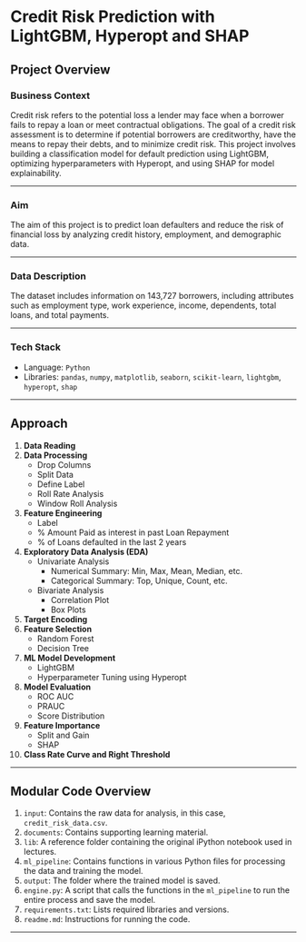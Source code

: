 # Credit Risk Prediction with LightGBM, Hyperopt and SHAP

## Project Overview

### Business Context
Credit risk refers to the potential loss a lender may face when a borrower fails to repay a loan or meet contractual obligations. The goal of a credit risk assessment is to determine if potential borrowers are creditworthy, have the means to repay their debts, and to minimize credit risk. This project involves building a classification model for default prediction using LightGBM, optimizing hyperparameters with Hyperopt, and using SHAP for model explainability.

---

### Aim
The aim of this project is to predict loan defaulters and reduce the risk of financial loss by analyzing credit history, employment, and demographic data.

---

### Data Description
The dataset includes information on 143,727 borrowers, including attributes such as employment type, work experience, income, dependents, total loans, and total payments.

---

### Tech Stack
- Language: `Python`
- Libraries: `pandas`, `numpy`, `matplotlib`, `seaborn`, `scikit-learn`, `lightgbm`, `hyperopt`, `shap`

---

## Approach

1. **Data Reading**
2. **Data Processing**
    - Drop Columns
    - Split Data
    - Define Label
    - Roll Rate Analysis
    - Window Roll Analysis
3. **Feature Engineering**
    - Label
    - % Amount Paid as interest in past Loan Repayment
    - % of Loans defaulted in the last 2 years
4. **Exploratory Data Analysis (EDA)**
    - Univariate Analysis
        - Numerical Summary: Min, Max, Mean, Median, etc.
        - Categorical Summary: Top, Unique, Count, etc.
    - Bivariate Analysis
        - Correlation Plot
        - Box Plots
5. **Target Encoding**
6. **Feature Selection**
    - Random Forest
    - Decision Tree
7. **ML Model Development**
    - LightGBM
    - Hyperparameter Tuning using Hyperopt
8. **Model Evaluation**
    - ROC AUC
    - PRAUC
    - Score Distribution
9. **Feature Importance**
    - Split and Gain
    - SHAP
10. **Class Rate Curve and Right Threshold**

---

## Modular Code Overview

1. `input`: Contains the raw data for analysis, in this case, `credit_risk_data.csv`.
2. `documents`: Contains supporting learning material.
3. `lib`: A reference folder containing the original iPython notebook used in lectures.
4. `ml_pipeline`: Contains functions in various Python files for processing the data and training the model.
5. `output`: The folder where the trained model is saved.
6. `engine.py`: A script that calls the functions in the `ml_pipeline` to run the entire process and save the model.
7. `requirements.txt`: Lists required libraries and versions.
8. `readme.md`: Instructions for running the code.

---

